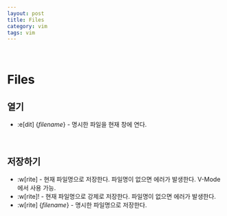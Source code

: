 ```yaml
---
layout: post
title: Files
category: vim
tags: vim
---
```


&nbsp;

# Files

## 열기

- :e[dit] {*filename*} - 명시한 파일을 현재 창에 연다.

&nbsp;

## 저장하기

- :w[rite] - 현재 파일명으로 저장한다. 파일명이 없으면 에러가 발생한다. V-Mode에서 사용 가능.
- :w[rite]! - 현재 파일명으로 강제로 저장한다. 파일명이 없으면 에러가 발생한다.
- :w[rite] {*filename*} - 명시한 파일명으로 저장한다.


